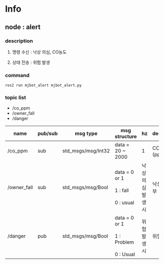 # Info

## node : alert

### description

1. 명령 수신 : 낙상 의심, CO농도

2. 상태 전송 : 위험 발생

### command
```
ros2 run mjbot_alert mjbot_alert.py
```

### topic list

- /co_ppm
- /owner_fall
- /danger

| name          | pub/sub | msg type                               | msg structure             | hz | description |
|---------------|---------|----------------------------------------|---------------------------|----|---|
| /co_ppm       | sub     | std_msgs/msg/Int32           | data = 20 ~ 2000 | 1 | CO 농도(ppm) |
| /owner_fall   | sub     | std_msgs/msg/Bool            | data = 0 or 1 <br></br> 1 : fall <br></br> 0 : usual| 낙상 의심 발생 시 | 낙상 의심 여부 |
| /danger       | pub     | std_msgs/msg/Bool           | data = 0 or 1 <br></br> 1 : Problem <br></br> 0 : Usual  | 위험 발생시 | 위험 발생 |